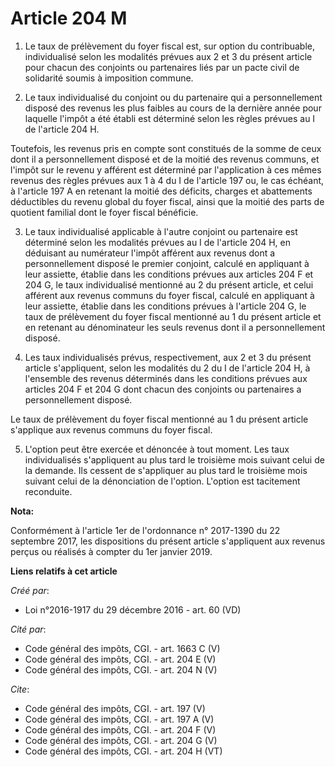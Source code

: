 # Article 204 M

1. Le taux de prélèvement du foyer fiscal est, sur option du contribuable, individualisé selon les modalités prévues aux 2 et
3 du présent article pour chacun des conjoints ou partenaires liés par un pacte civil de solidarité soumis à imposition
commune. 

2. Le taux individualisé du conjoint ou du partenaire qui a personnellement disposé des revenus les plus faibles au cours de
la dernière année pour laquelle l'impôt a été établi est déterminé selon les règles prévues au I de l'article 204 H. 

Toutefois, les revenus pris en compte sont constitués de la somme de ceux dont il a personnellement disposé et de la moitié
des revenus communs, et l'impôt sur le revenu y afférent est déterminé par l'application à ces mêmes revenus des règles
prévues aux 1 à 4 du I de l'article 197 ou, le cas échéant, à l'article 197 A en retenant la moitié des déficits, charges et
abattements déductibles du revenu global du foyer fiscal, ainsi que la moitié des parts de quotient familial dont le foyer
fiscal bénéficie. 

3. Le taux individualisé applicable à l'autre conjoint ou partenaire est déterminé selon les modalités prévues au I de
l'article 204 H, en déduisant au numérateur l'impôt afférent aux revenus dont a personnellement disposé le premier conjoint,
calculé en appliquant à leur assiette, établie dans les conditions prévues aux articles 204 F et 204 G, le taux individualisé
mentionné au 2 du présent article, et celui afférent aux revenus communs du foyer fiscal, calculé en appliquant à leur
assiette, établie dans les conditions prévues à l'article 204 G, le taux de prélèvement du foyer fiscal mentionné au 1 du
présent article et en retenant au dénominateur les seuls revenus dont il a personnellement disposé. 

4. Les taux individualisés prévus, respectivement, aux 2 et 3 du présent article s'appliquent, selon les modalités du 2 du I
de l'article 204 H, à l'ensemble des revenus déterminés dans les conditions prévues aux articles 204 F et 204 G dont chacun
des conjoints ou partenaires a personnellement disposé. 

Le taux de prélèvement du foyer fiscal mentionné au 1 du présent article s'applique aux revenus communs du foyer fiscal. 

5. L'option peut être exercée et dénoncée à tout moment. Les taux individualisés s'appliquent au plus tard le troisième mois
suivant celui de la demande. Ils cessent de s'appliquer au plus tard le troisième mois suivant celui de la dénonciation de
l'option. L'option est tacitement reconduite.

**Nota:**

Conformément à l'article 1er de l'ordonnance n° 2017-1390 du 22 septembre 2017, les dispositions du présent article
s'appliquent aux revenus perçus ou réalisés à compter du 1er janvier 2019.

**Liens relatifs à cet article**

_Créé par_:

  - Loi n°2016-1917 du 29 décembre 2016 - art. 60 (VD)

_Cité par_:

  - Code général des impôts, CGI. - art. 1663 C (V)
  - Code général des impôts, CGI. - art. 204 E (V)
  - Code général des impôts, CGI. - art. 204 N (V)

_Cite_:

  - Code général des impôts, CGI. - art. 197 (V)
  - Code général des impôts, CGI. - art. 197 A (V)
  - Code général des impôts, CGI. - art. 204 F (V)
  - Code général des impôts, CGI. - art. 204 G (V)
  - Code général des impôts, CGI. - art. 204 H (VT)
